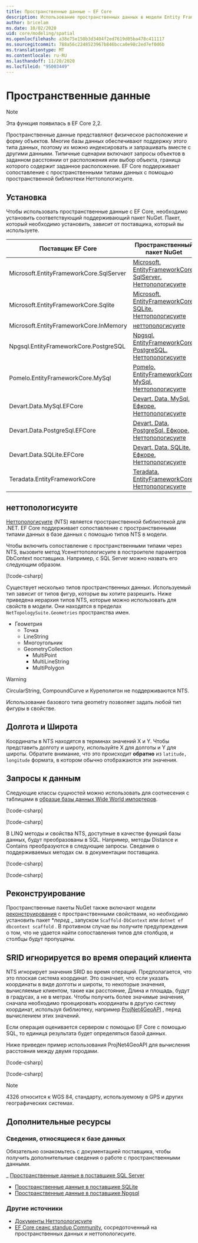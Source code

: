 ```yaml
---
title: Пространственные данные — EF Core
description: Использование пространственных данных в модели Entity Framework Core
author: bricelam
ms.date: 10/02/2020
uid: core/modeling/spatial
ms.openlocfilehash: a38e75e150b3d3404f2ed7619d05ba478c411117
ms.sourcegitcommit: 788a56c2248523967b846bcca0e98c2ed7ef0d6b
ms.translationtype: MT
ms.contentlocale: ru-RU
ms.lasthandoff: 11/20/2020
ms.locfileid: "95003449"
---
```

# <a name="spatial-data"></a>Пространственные данные

> [!NOTE]
> Эта функция появилась в EF Core 2,2.

Пространственные данные представляют физическое расположение и форму объектов. Многие базы данных обеспечивают поддержку этого типа данных, поэтому их можно индексировать и запрашивать вместе с другими данными. Типичные сценарии включают запросы объектов в заданном расстоянии от расположения или выбор объекта, граница которого содержит заданное расположение. EF Core поддерживает сопоставление с пространственными типами данных с помощью пространственной библиотеки Неттопологисуите.

## <a name="installing"></a>Установка

Чтобы использовать пространственные данные с EF Core, необходимо установить соответствующий поддерживающий пакет NuGet. Пакет, который необходимо установить, зависит от поставщика, который вы используете.

Поставщик EF Core                        | Пространственный пакет NuGet
--------------------------------------- | ---------------------
Microsoft.EntityFrameworkCore.SqlServer | [Microsoft. EntityFrameworkCore. SqlServer. Неттопологисуите](https://www.nuget.org/packages/Microsoft.EntityFrameworkCore.SqlServer.NetTopologySuite)
Microsoft.EntityFrameworkCore.Sqlite    | [Microsoft. EntityFrameworkCore. SQLite. Неттопологисуите](https://www.nuget.org/packages/Microsoft.EntityFrameworkCore.Sqlite.NetTopologySuite)
Microsoft.EntityFrameworkCore.InMemory  | [неттопологисуите](https://www.nuget.org/packages/NetTopologySuite)
Npgsql.EntityFrameworkCore.PostgreSQL   | [Npgsql. EntityFrameworkCore. PostgreSQL. Неттопологисуите](https://www.nuget.org/packages/Npgsql.EntityFrameworkCore.PostgreSQL.NetTopologySuite)
Pomelo.EntityFrameworkCore.MySql        | [Pomelo. EntityFrameworkCore. MySql. Неттопологисуите](https://www.nuget.org/packages/Pomelo.EntityFrameworkCore.MySql.NetTopologySuite)
Devart.Data.MySql.EFCore                | [Devart. Data. MySql. Ефкоре. Неттопологисуите](https://www.nuget.org/packages/Devart.Data.MySql.EFCore.NetTopologySuite)
Devart.Data.PostgreSql.EFCore           | [Devart. Data. PostgreSql. Ефкоре. Неттопологисуите](https://www.nuget.org/packages/Devart.Data.PostgreSql.EFCore.NetTopologySuite)
Devart.Data.SQLite.EFCore               | [Devart. Data. SQLite. Ефкоре. Неттопологисуите](https://www.nuget.org/packages/Devart.Data.SQLite.EFCore.NetTopologySuite)
Teradata.EntityFrameworkCore            | [Teradata. EntityFrameworkCore. Неттопологисуите](https://www.nuget.org/packages/Teradata.EntityFrameworkCore.NetTopologySuite)

## <a name="nettopologysuite"></a>неттопологисуите

[Неттопологисуите](https://nettopologysuite.github.io/NetTopologySuite/) (NTS) является пространственной библиотекой для .NET. EF Core поддерживает сопоставление с пространственными типами данных в базе данных с помощью типов NTS в модели.

Чтобы включить сопоставление с пространственными типами через NTS, вызовите метод Усенеттопологисуите в построителе параметров DbContext поставщика. Например, с SQL Server можно назвать его следующим образом.

[!code-csharp[](../../../samples/core/Spatial/SqlServer/Models/WideWorldImportersContext.cs?name=snippet_UseNetTopologySuite)]

Существует несколько типов пространственных данных. Используемый тип зависит от типов фигур, которые вы хотите разрешить. Ниже приведена иерархия типов NTS, которые можно использовать для свойств в модели. Они находятся в пределах `NetTopologySuite.Geometries` пространства имен.

* Геометрия
  * Точка
  * LineString
  * Многоугольник
  * GeometryCollection
    * MultiPoint
    * MultiLineString
    * MultiPolygon

> [!WARNING]
> CircularString, CompoundCurve и Куреполигон не поддерживаются NTS.

Использование базового типа geometry позволяет задать любой тип фигуры в свойстве.

## <a name="longitude-and-latitude"></a>Долгота и Широта

Координаты в NTS находятся в терминах значений X и Y. Чтобы представить долготу и широту, используйте X для долготы и Y для широты. Обратите внимание, что это происходит **обратно** из `latitude, longitude` формата, в котором обычно отображаются эти значения.

## <a name="querying-data"></a>Запросы к данным

Следующие классы сущностей можно использовать для соотнесения с таблицами в [образце базы данных Wide World импортеров](https://go.microsoft.com/fwlink/?LinkID=800630).

[!code-csharp[](../../../samples/core/Spatial/SqlServer/Models/City.cs?name=snippet_City)]

[!code-csharp[](../../../samples/core/Spatial/SqlServer/Models/Country.cs?name=snippet_Country)]

В LINQ методы и свойства NTS, доступные в качестве функций базы данных, будут преобразованы в SQL. Например, методы Distance и Contains преобразуются в следующие запросы. Сведения о поддерживаемых методах см. в документации поставщика.

[!code-csharp[](../../../samples/core/Spatial/SqlServer/Program.cs?name=snippet_Distance)]

[!code-csharp[](../../../samples/core/Spatial/SqlServer/Program.cs?name=snippet_Contains)]

## <a name="reverse-engineering"></a>Реконструирование

Пространственные пакеты NuGet также включают модели [реконструирования](xref:core/managing-schemas/scaffolding) с пространственными свойствами, но необходимо установить пакет **_перед_* _ запуском `Scaffold-DbContext` или `dotnet ef dbcontext scaffold` . В противном случае вы получите предупреждения о том, что не удается найти сопоставления типов для столбцов, и столбцы будут пропущены.

## <a name="srid-ignored-during-client-operations"></a>SRID игнорируется во время операций клиента

NTS игнорирует значения SRID во время операций. Предполагается, что это плоская система координат. Это означает, что если указать координаты в виде долготы и широты, то некоторые значения, вычисляемые клиентом, такие как расстояние, Длина и площадь, будут в градусах, а не в метрах. Чтобы получить более значимые значения, сначала необходимо проецировать координаты в другую систему координат, используя библиотеку, например [ProjNet4GeoAPI](https://github.com/NetTopologySuite/ProjNet4GeoAPI) , перед вычислением этих значений.

Если операция оценивается сервером с помощью EF Core с помощью SQL, то единица результата будет определяться базой данных.

Ниже приведен пример использования ProjNet4GeoAPI для вычисления расстояния между двумя городами.

[!code-csharp[](../../../samples/core/Spatial/Projections/GeometryExtensions.cs?name=snippet_GeometryExtensions)]

[!code-csharp[](../../../samples/core/Spatial/Projections/Program.cs?name=snippet_ProjectTo)]

> [!NOTE]
> 4326 относится к WGS 84, стандарту, используемому в GPS и других географических системах.

## <a name="additional-resources"></a>Дополнительные ресурсы

### <a name="database-specific-information"></a>Сведения, относящиеся к базе данных

Обязательно ознакомьтесь с документацией поставщика, чтобы получить дополнительные сведения о работе с пространственными данными.

_ [Пространственные данные в поставщике SQL Server](xref:core/providers/sql-server/spatial)
* [Пространственные данные в поставщике SQLite](xref:core/providers/sqlite/spatial)
* [Пространственные данные в поставщике Npgsql](https://www.npgsql.org/efcore/mapping/nts.html)

### <a name="other-resources"></a>Другие источники

* [Документы Неттопологисуите](https://nettopologysuite.github.io/NetTopologySuite/)
* [EF Core сеанс standup Community](https://www.youtube.com/watch?v=IHslY5rrxD0&list=PLdo4fOcmZ0oX-DBuRG4u58ZTAJgBAeQ-t&index=15), сосредоточенный на пространственных данных и неттопологисуите.
